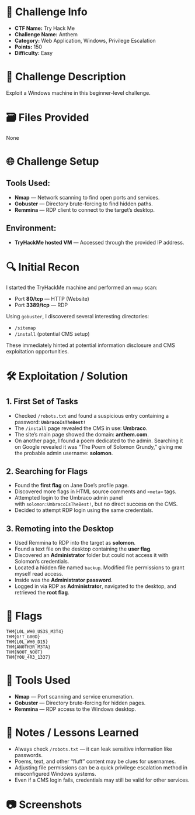 # 📌 Challenge Info

- **CTF Name:** Try Hack Me
- **Challenge Name:** Anthem
- **Category:** Web Application, Windows, Privilege Escalation
- **Points:** 150
- **Difficulty:** Easy

# 🧠 Challenge Description

Exploit a Windows machine in this beginner-level challenge.

# 🗃️ Files Provided

None

# 🌐 Challenge Setup

## **Tools Used:**

- **Nmap** — Network scanning to find open ports and services.
- **Gobuster** — Directory brute-forcing to find hidden paths.
- **Remmina** — RDP client to connect to the target’s desktop.

## **Environment:**

- **TryHackMe hosted VM** — Accessed through the provided IP address.

# 🔍 Initial Recon

I started the TryHackMe machine and performed an `nmap` scan:

- Port **80/tcp** — HTTP (Website)
- Port **3389/tcp** — RDP

Using `gobuster`, I discovered several interesting directories:

- `/sitemap`
- `/install` (potential CMS setup)

These immediately hinted at potential information disclosure and CMS exploitation opportunities.

# 🛠️ Exploitation / Solution

## 1. First Set of Tasks

- Checked `/robots.txt` and found a suspicious entry containing a password: **`UmbracoIsTheBest!`**
- The `/install` page revealed the CMS in use: **Umbraco**.
- The site’s main page showed the domain: **anthem.com**.
- On another page, I found a poem dedicated to the admin. Searching it on Google revealed it was “The Poem of Solomon Grundy,” giving me the probable admin username: **solomon**.

## 2. Searching for Flags

- Found the **first flag** on Jane Doe’s profile page.
- Discovered more flags in HTML source comments and `<meta>` tags.
- Attempted login to the Umbraco admin panel with `solomon:UmbracoIsTheBest!`, but no direct success on the CMS.
- Decided to attempt RDP login using the same credentials.

## 3. Remoting into the Desktop

- Used Remmina to RDP into the target as **solomon**.
- Found a text file on the desktop containing the **user flag**.
- Discovered an **Administrator** folder but could not access it with Solomon’s credentials.
- Located a hidden file named `backup`. Modified file permissions to grant myself read access.
- Inside was the **Administrator password**.
- Logged in via RDP as **Administrator**, navigated to the desktop, and retrieved the **root flag**.

# 🏴 Flags

```
THM{L0L_WH0_US3S_M3T4}
THM{G!T_G00D}
THM{L0L_WH0_D15}
THM{AN0TH3R_M3TA}
THM{N00T_NO0T}
THM{Y0U_4R3_1337}
```

# 🧪 Tools Used

- **Nmap** — Port scanning and service enumeration.
- **Gobuster** — Directory brute-forcing for hidden pages.
- **Remmina** — RDP access to the Windows desktop.

# 📝 Notes / Lessons Learned

- Always check `/robots.txt` — it can leak sensitive information like passwords.
- Poems, text, and other “fluff” content may be clues for usernames.
- Adjusting file permissions can be a quick privilege escalation method in misconfigured Windows systems.
- Even if a CMS login fails, credentials may still be valid for other services.

# 📷 Screenshots
